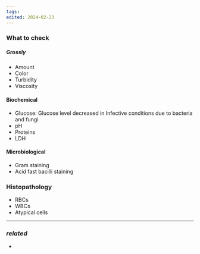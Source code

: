 ```yaml
---
tags: 
edited: 2024-02-23
---
```

### What to check
##### Grossly
- Amount
- Color
- Turbidity
- Viscosity 

#### Biochemical
- Glucose: Glucose level decreased in Infective conditions due to bacteria and fungi
- pH
- Proteins
- LDH

#### Microbiological
- Gram staining
- Acid fast bacilli staining

### Histopathology
- RBCs
- WBCs 
- Atypical cells 

---
### *related*

- 